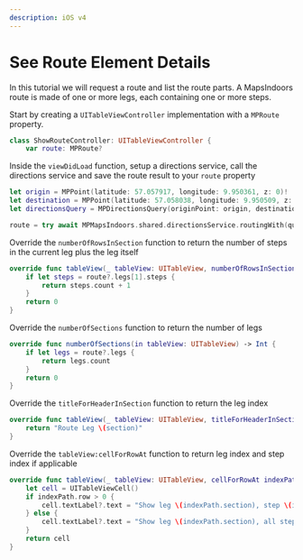 ```yaml
---
description: iOS v4
---
```


# See Route Element Details

In this tutorial we will request a route and list the route parts. A MapsIndoors route is made of one or more legs, each containing one or more steps.

Start by creating a `UITableViewController` implementation with a `MPRoute` property.

```swift
class ShowRouteController: UITableViewController {
    var route: MPRoute?
```

Inside the `viewDidLoad` function, setup a directions service, call the directions service and save the route result to your `route` property

```swift
let origin = MPPoint(latitude: 57.057917, longitude: 9.950361, z: 0)!
let destination = MPPoint(latitude: 57.058038, longitude: 9.950509, z: 1)!
let directionsQuery = MPDirectionsQuery(originPoint: origin, destination: destination)

route = try await MPMapsIndoors.shared.directionsService.routingWith(query: directionsQuery)
```

Override the `numberOfRowsInSection` function to return the number of steps in the current leg plus the leg itself

```swift
override func tableView(_ tableView: UITableView, numberOfRowsInSection section: Int) -> Int {
    if let steps = route?.legs[1].steps {
        return steps.count + 1
    }
    return 0
}
```

Override the `numberOfSections` function to return the number of legs

```swift
override func numberOfSections(in tableView: UITableView) -> Int {
    if let legs = route?.legs {
        return legs.count
    }
    return 0
}
```

Override the `titleForHeaderInSection` function to return the leg index

```swift
override func tableView(_ tableView: UITableView, titleForHeaderInSection section: Int) -> String? {
    return "Route Leg \(section)"
}
```

Override the `tableView:cellForRowAt` function to return leg index and step index if applicable

```swift
override func tableView(_ tableView: UITableView, cellForRowAt indexPath: IndexPath) -> UITableViewCell {
    let cell = UITableViewCell()
    if indexPath.row > 0 {
        cell.textLabel?.text = "Show leg \(indexPath.section), step \(indexPath.row - 1)"
    } else {
        cell.textLabel?.text = "Show leg \(indexPath.section), all steps"
    }
    return cell
}
```
